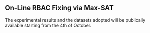 ## On-Line RBAC Fixing via Max-SAT

The experimental results and the datasets adopted will be publically available starting from the 4th of October.
